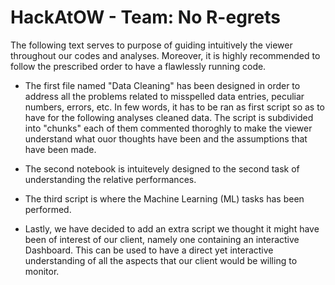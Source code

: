 # HackAtOW - Team: No R-egrets 

The following text serves to purpose of guiding intuitively the viewer throughout our codes and analyses. Moreover, it is highly recommended to follow the prescribed order to have a flawlessly running code. 

- The first file named "Data Cleaning" has been designed in order to address all the problems related to misspelled data entries, peculiar numbers, errors, etc. In few words, it has to be ran as first script so as to have for the following analyses cleaned data. The script is subdivided into "chunks" each of them commented thoroghly to make the viewer understand what ouor thoughts have been and the assumptions that have been made. 

- The second notebook is intuitevely designed to the second task of understanding the relative performances. 

- The third script is where the Machine Learning (ML) tasks has been performed. 

- Lastly, we have decided to add an extra script we thought it might have been of interest of our client, namely one containing an interactive Dashboard. This can be used to have a direct yet interactive understanding of all the aspects that our client would be willing to monitor. 
